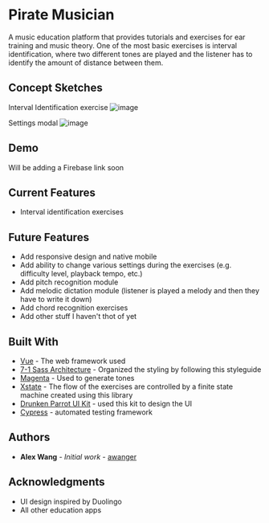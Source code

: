 # Pirate Musician

A music education platform that provides tutorials and exercises for ear training and music theory. One of the most basic exercises is interval identification, where two different tones are played and the listener has to identify the amount of distance between them.

## Concept Sketches

Interval Identification exercise
![image](https://user-images.githubusercontent.com/9373469/85071310-4a16db00-b185-11ea-9a04-4c322a6966ea.png)


Settings modal
![image](https://user-images.githubusercontent.com/9373469/84924745-ff1e9a00-b096-11ea-8c88-1c77d31e81ab.png)


## Demo

Will be adding a Firebase link soon

## Current Features

* Interval identification exercises

## Future Features

* Add responsive design and native mobile
* Add ability to change various settings during the exercises (e.g. difficulty level, playback tempo, etc.)
* Add pitch recognition module
* Add melodic dictation module (listener is played a melody and then they have to write it down)
* Add chord recognition exercises
* Add other stuff I haven't thot of yet

## Built With

* [Vue](https://vuejs.org/) - The web framework used
* [7-1 Sass Architecture](https://sass-guidelin.es/#the-7-1-pattern) - Organized the styling by following this styleguide
* [Magenta](https://magenta.tensorflow.org) - Used to generate tones
* [Xstate](https://xstate.js.org/) - The flow of the exercises are controlled by a finite state machine created using this library
* [Drunken Parrot UI Kit](https://ui8.net/product/drunken-parrot-ui-kit-free) - used this kit to design the UI
* [Cypress](https://www.cypress.io/) - automated testing framework



## Authors

* **Alex Wang** - *Initial work* - [awanger](https://github.com/awanger)


## Acknowledgments

* UI design inspired by Duolingo
* All other education apps
